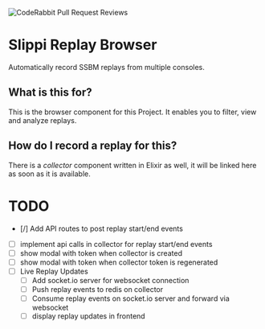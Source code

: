 ![CodeRabbit Pull Request Reviews](https://img.shields.io/coderabbit/prs/github/andreasrossa/replay-browser?utm_source=oss&utm_medium=github&utm_campaign=andreasrossa%2Freplay-browser&labelColor=171717&color=FF570A&link=https%3A%2F%2Fcoderabbit.ai&label=CodeRabbit+Reviews)

# Slippi Replay Browser

Automatically record SSBM replays from multiple consoles.

## What is this for?

This is the browser component for this Project.
It enables you to filter, view and analyze replays.

## How do I record a replay for this?

There is a _collector_ component written in Elixir as well, it will be linked here as soon as it is available.

# TODO

- [/] Add API routes to post replay start/end events
- [ ] implement api calls in collector for replay start/end events
- [ ] show modal with token when collector is created
- [ ] show modal with token when collector token is regenerated
- [ ] Live Replay Updates
  - [ ] Add socket.io server for websocket connection
  - [ ] Push replay events to redis on collector
  - [ ] Consume replay events on socket.io server and forward via websocket
  - [ ] display replay updates in frontend
